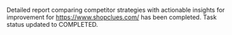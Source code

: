 Detailed report comparing competitor strategies with actionable insights for improvement for https://www.shopclues.com/ has been completed. Task status updated to COMPLETED.